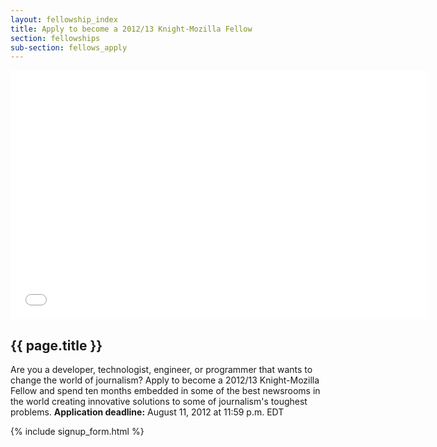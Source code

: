 ```yaml
---
layout: fellowship_index
title: Apply to become a 2012/13 Knight-Mozilla Fellow
section: fellowships
sub-section: fellows_apply
---
```

<div id="videobox"><iframe width="669" height="398" src="//www.youtube.com/embed/OEkH8qWmjBQ" frameborder="0" allowfullscreen></iframe></div>
<h2>{{ page.title }}</h2>
<p class="bodybig">Are you a developer, technologist, engineer, or programmer that wants to change the world of journalism? Apply to become a 2012/13 Knight-Mozilla Fellow and spend ten months embedded in some of the best newsrooms in the world creating innovative solutions to some of journalism's toughest problems. <strong>Application deadline:</strong> August 11, 2012 at 11:59 p.m. EDT</p>
{% include signup_form.html %}